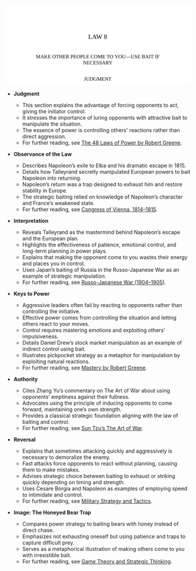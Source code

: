 ![08-make-people-come](08-make-people-come.best.png)

- **Judgment**  
  - This section explains the advantage of forcing opponents to act, giving the initiator control.  
  - It stresses the importance of luring opponents with attractive bait to manipulate the situation.  
  - The essence of power is controlling others' reactions rather than direct aggression.  
  - For further reading, see [The 48 Laws of Power by Robert Greene](https://en.wikipedia.org/wiki/The_48_Laws_of_Power).

- **Observance of the Law**  
  - Describes Napoleon’s exile to Elba and his dramatic escape in 1815.  
  - Details how Talleyrand secretly manipulated European powers to bait Napoleon into returning.  
  - Napoleon’s return was a trap designed to exhaust him and restore stability in Europe.  
  - The strategic baiting relied on knowledge of Napoleon’s character and France’s weakened state.  
  - For further reading, see [Congress of Vienna, 1814–1815](https://www.britannica.com/event/Congress-of-Vienna).

- **Interpretation**  
  - Reveals Talleyrand as the mastermind behind Napoleon’s escape and the European plan.  
  - Highlights the effectiveness of patience, emotional control, and long-term planning in power plays.  
  - Explains that making the opponent come to you wastes their energy and places you in control.  
  - Uses Japan’s baiting of Russia in the Russo-Japanese War as an example of strategic manipulation.  
  - For further reading, see [Russo-Japanese War (1904–1905)](https://www.britannica.com/event/Russo-Japanese-War).

- **Keys to Power**  
  - Aggressive leaders often fail by reacting to opponents rather than controlling the initiative.  
  - Effective power comes from controlling the situation and letting others react to your moves.  
  - Control requires mastering emotions and exploiting others’ impulsiveness.  
  - Details Daniel Drew’s stock market manipulation as an example of indirect control using bait.  
  - Illustrates pickpocket strategy as a metaphor for manipulation by exploiting natural reactions.  
  - For further reading, see [Mastery by Robert Greene](https://en.wikipedia.org/wiki/Mastery_(book)).

- **Authority**  
  - Cites Zhang Yu’s commentary on The Art of War about using opponents’ emptiness against their fullness.  
  - Advocates using the principle of inducing opponents to come forward, maintaining one’s own strength.  
  - Provides a classical strategic foundation aligning with the law of baiting and control.  
  - For further reading, see [Sun Tzu’s The Art of War](https://en.wikipedia.org/wiki/The_Art_of_War).

- **Reversal**  
  - Explains that sometimes attacking quickly and aggressively is necessary to demoralize the enemy.  
  - Fast attacks force opponents to react without planning, causing them to make mistakes.  
  - Advises strategic choice between baiting to exhaust or striking quickly depending on timing and strength.  
  - Uses Cesare Borgia and Napoleon as examples of employing speed to intimidate and control.  
  - For further reading, see [Military Strategy and Tactics](https://www.britannica.com/topic/strategy-military).

- **Image: The Honeyed Bear Trap**  
  - Compares power strategy to baiting bears with honey instead of direct chase.  
  - Emphasizes not exhausting oneself but using patience and traps to capture difficult prey.  
  - Serves as a metaphorical illustration of making others come to you with irresistible bait.  
  - For further reading, see [Game Theory and Strategic Thinking](https://plato.stanford.edu/entries/game-theory/).
